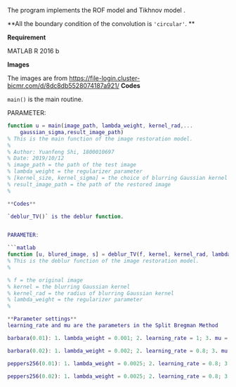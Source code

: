 The program implements the ROF model and Tikhnov model .



**All the boundary condition of the convolution is `'circular'`.
**

**Requirement**

MATLAB R 2016 b




**Images**

The images are from https://file-login.cluster-bicmr.com/d/8dc8db5528074187a921/
**Codes**

`main()` is the main routine.


PARAMETER: 

```matlab
function u = main(image_path, lambda_weight, kernel_rad,...
    gaussian_sigma,result_image_path)
% This is the main function of the image restoration model.
%
% Author: Yuanfeng Shi, 1800010697
% Date: 2019/10/12
% image_path = the path of the test image
% lambda_weight = the regularizer parameter
% [kernel_size, kernel_sigma] = the choice of blurring Gaussian kernel
% result_image_path = the path of the restored image
%

**Codes**

`deblur_TV()` is the deblur function.


PARAMETER: 

```matlab
function [u, blured_image, s] = deblur_TV(f, kernel, kernel_rad, lambda_weight)
% This is the deblur function of the image restoration model.
%

% f = the original image
% kernel = the blurring Gaussian kernel
% kernel_rad = the radius of blurring Gaussian kernel
% lambda_weight = the regularizer parameter
%

**Parameter settings**
learning_rate and mu are the parameters in the Split Bregman Method

barbara(0.01): 1. lambda_weight = 0.001; 2. learning_rate = 1; 3. mu = 0.1;

barbara(0.02): 1. lambda_weight = 0.002; 2. learning_rate = 0.8; 3. mu = 0.02;

peppers256(0.01): 1. lambda_weight = 0.0025; 2. learning_rate = 0.8; 3. mu = 0.08;

peppers256(0.02): 1. lambda_weight = 0.0025; 2. learning_rate = 0.8; 3. mu = 0.1;